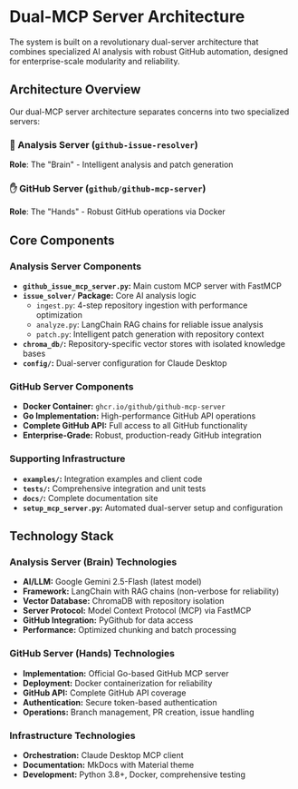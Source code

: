 # Dual-MCP Server Architecture

The system is built on a revolutionary dual-server architecture that combines specialized AI analysis with robust GitHub automation, designed for enterprise-scale modularity and reliability.

## Architecture Overview

Our dual-MCP server architecture separates concerns into two specialized servers:

### 🧠 Analysis Server (`github-issue-resolver`)
**Role**: The "Brain" - Intelligent analysis and patch generation

### ✋ GitHub Server (`github/github-mcp-server`) 
**Role**: The "Hands" - Robust GitHub operations via Docker

## Core Components

### Analysis Server Components

-   **`github_issue_mcp_server.py`:** Main custom MCP server with FastMCP
-   **`issue_solver/` Package:** Core AI analysis logic
    -   `ingest.py`: 4-step repository ingestion with performance optimization
    -   `analyze.py`: LangChain RAG chains for reliable issue analysis
    -   `patch.py`: Intelligent patch generation with repository context
-   **`chroma_db/`:** Repository-specific vector stores with isolated knowledge bases
-   **`config/`:** Dual-server configuration for Claude Desktop

### GitHub Server Components

-   **Docker Container:** `ghcr.io/github/github-mcp-server`
-   **Go Implementation:** High-performance GitHub API operations
-   **Complete GitHub API:** Full access to all GitHub functionality
-   **Enterprise-Grade:** Robust, production-ready GitHub integration

### Supporting Infrastructure

-   **`examples/`:** Integration examples and client code
-   **`tests/`:** Comprehensive integration and unit tests
-   **`docs/`:** Complete documentation site
-   **`setup_mcp_server.py`:** Automated dual-server setup and configuration

## Technology Stack

### Analysis Server (Brain) Technologies

-   **AI/LLM:** Google Gemini 2.5-Flash (latest model)
-   **Framework:** LangChain with RAG chains (non-verbose for reliability)
-   **Vector Database:** ChromaDB with repository isolation
-   **Server Protocol:** Model Context Protocol (MCP) via FastMCP
-   **GitHub Integration:** PyGithub for data access
-   **Performance:** Optimized chunking and batch processing

### GitHub Server (Hands) Technologies

-   **Implementation:** Official Go-based GitHub MCP server
-   **Deployment:** Docker containerization for reliability
-   **GitHub API:** Complete GitHub API coverage
-   **Authentication:** Secure token-based authentication
-   **Operations:** Branch management, PR creation, issue handling

### Infrastructure Technologies

-   **Orchestration:** Claude Desktop MCP client
-   **Documentation:** MkDocs with Material theme
-   **Development:** Python 3.8+, Docker, comprehensive testing 